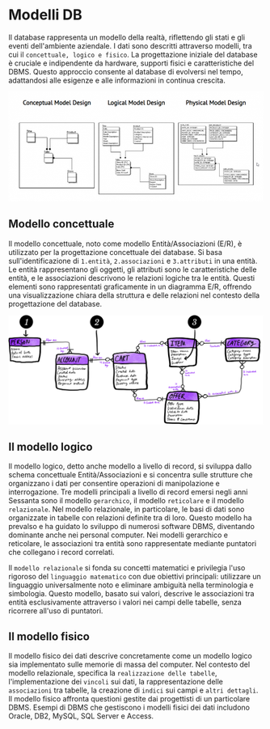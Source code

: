 # Modelli DB


Il database rappresenta un modello della realtà, riflettendo gli stati e gli eventi dell'ambiente aziendale. I dati sono descritti attraverso modelli, tra cui il `concettuale, logico e fisico`. La progettazione iniziale del database è cruciale e indipendente da hardware, supporti fisici e caratteristiche del DBMS. Questo approccio consente al database di evolversi nel tempo, adattandosi alle esigenze e alle informazioni in continua crescita.

![Differenza-tra-modello-concettuale-e-logico-dei-dati-in-informatica-960x413.png](/Differenza-tra-modello-concettuale-e-logico-dei-dati-in-informatica-960x413.png)

## Modello concettuale

Il modello concettuale, noto come modello Entità/Associazioni (E/R), è utilizzato per la progettazione concettuale dei database. Si basa sull'identificazione di `1.entità`, `2.associazioni` e `3.attributi` in una entità. Le entità rappresentano gli oggetti, gli attributi sono le caratteristiche delle entità, e le associazioni descrivono le relazioni logiche tra le entità. Questi elementi sono rappresentati graficamente in un diagramma E/R, offrendo una visualizzazione chiara della struttura e delle relazioni nel contesto della progettazione del database.

![output-onlinepngtools.png](/output-onlinepngtools.png)


## Il modello logico 

Il modello logico, detto anche modello a livello di record, si sviluppa dallo schema concettuale Entità/Associazioni e si concentra sulle strutture che organizzano i dati per consentire operazioni di manipolazione e interrogazione. Tre modelli principali a livello di record emersi negli anni Sessanta sono il modello `gerarchico`, il modello `reticolare` e il modello `relazionale`. Nel modello relazionale, in particolare, le basi di dati sono organizzate in tabelle con relazioni definite tra di loro. Questo modello ha prevalso e ha guidato lo sviluppo di numerosi software DBMS, diventando dominante anche nei personal computer. Nei modelli gerarchico e reticolare, le associazioni tra entità sono rappresentate mediante puntatori che collegano i record correlati.


Il `modello relazionale` si fonda su concetti matematici e privilegia l'uso rigoroso del `linguaggio matematico` con due obiettivi principali: utilizzare un linguaggio universalmente noto e eliminare ambiguità nella terminologia e simbologia. Questo modello, basato sui valori, descrive le associazioni tra entità esclusivamente attraverso i valori nei campi delle tabelle, senza ricorrere all'uso di puntatori.

## Il modello fisico


Il modello fisico dei dati descrive concretamente come un modello logico sia implementato sulle memorie di massa del computer. Nel contesto del modello relazionale, specifica la `realizzazione delle tabelle`, l'implementazione dei `vincoli` sui dati, la rappresentazione delle `associazioni` tra tabelle, la creazione di `indici` sui campi e `altri dettagli`. Il modello fisico affronta questioni gestite dai progettisti di un particolare DBMS. Esempi di DBMS che gestiscono i modelli fisici dei dati includono Oracle, DB2, MySQL, SQL Server e Access.